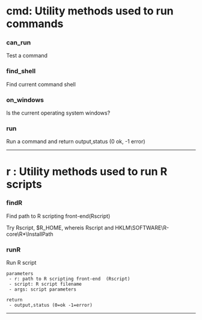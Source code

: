 # cmd: Utility methods used to run commands 


### can_run
Test a command 



### find_shell
Find current command shell  



### on_windows
Is the current operating system windows? 



### run
Run a command and return output,status (0 ok, -1 error) 

-----

# r : Utility methods used to run R scripts


### findR
Find path to R scripting front-end(Rscript) 


Try Rscript, $R_HOME, whereis Rscript and HKLM\SOFTWARE\R-core\R*\InstallPath


### runR
Run R script 


    parameters
     - r: path to R scripting front-end  (Rscript)
     - script: R script filename
     - args: script parameters

    return
     - output,status (0=ok -1=error)
-----